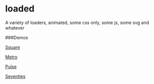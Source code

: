 loaded
======

A variety of loaders, animated, some css only, some js, some svg and whatever

###Demos

[Square](http://htmlpreview.github.io/?https://github.com/roachhd/loaded/blob/master/index.html)

[Metro](http://htmlpreview.github.io/?https://github.com/roachhd/loaded/blob/master/metro-balls.html)

[Pulse](http://htmlpreview.github.io/?https://github.com/roachhd/loaded/blob/master/pulse.html)

[Seventies](http://htmlpreview.github.io/?https://github.com/roachhd/loaded/blob/gh-pages/seventies.html)



